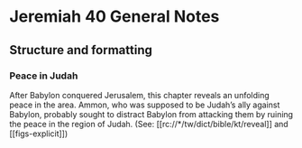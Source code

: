 # Jeremiah 40 General Notes
## Structure and formatting

### Peace in Judah

After Babylon conquered Jerusalem, this chapter reveals an unfolding peace in the area. Ammon, who was supposed to be Judah’s ally against Babylon, probably sought to distract Babylon from attacking them by ruining the peace in the region of Judah. (See: [[rc://*/tw/dict/bible/kt/reveal]] and [[figs-explicit]])